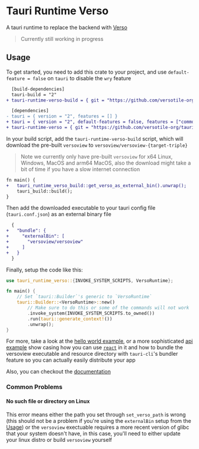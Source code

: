 # Tauri Runtime Verso

A tauri runtime to replace the backend with [Verso](https://github.com/versotile-org/verso)

> Currently still working in progress

## Usage

To get started, you need to add this crate to your project, and use `default-feature = false` on `tauri` to disable the `wry` feature

```diff
  [build-dependencies]
  tauri-build = "2"
+ tauri-runtime-verso-build = { git = "https://github.com/versotile-org/tauri-runtime-verso.git" }

  [dependencies]
- tauri = { version = "2", features = [] }
+ tauri = { version = "2", default-features = false, features = ["common-controls-v6"] }
+ tauri-runtime-verso = { git = "https://github.com/versotile-org/tauri-runtime-verso.git" }
```

In your build script, add the `tauri-runtime-verso-build` script, which will download the pre-built `versoview` to `versoview/versoview-{target-triple}`

> Note we currently only have pre-built `versoview` for x64 Linux, Windows, MacOS and arm64 MacOS, also the download might take a bit of time if you have a slow internet connection

```diff
fn main() {
+   tauri_runtime_verso_build::get_verso_as_external_bin().unwrap();
    tauri_build::build();
}
```

Then add the downloaded executable to your tauri config file (`tauri.conf.json`) as an external binary file

```diff
  {
+   "bundle": {
+     "externalBin": [
+       "versoview/versoview"
+     ]
+   }
  }
```

Finally, setup the code like this:

```rust
use tauri_runtime_verso::{INVOKE_SYSTEM_SCRIPTS, VersoRuntime};

fn main() {
    // Set `tauri::Builder`'s generic to `VersoRuntime`
    tauri::Builder::<VersoRuntime>::new()
        // Make sure to do this or some of the commands will not work
        .invoke_system(INVOKE_SYSTEM_SCRIPTS.to_owned())
        .run(tauri::generate_context!())
        .unwrap();
}
```

For more, take a look at the [hello world example](examples/helloworld), or a more sophisticated [api example](examples/api) show casing how you can use [`react`](https://react.dev/) in it and how to bundle the versoview executable and resource directory with `tauri-cli`'s bundler feature so you can actually easily distribute your app

Also, you can checkout the [documentation](https://versotile-org.github.io/tauri-runtime-verso/tauri_runtime_verso)

### Common Problems

#### No such file or directory on Linux

This error means either the path you set through `set_verso_path` is wrong (this should not be a problem if you're using the `externalBin` setup from the [Usage](#usage)) or the `versoview` exectuable requires a more recent version of glibc that your system doesn't have, in this case, you'll need to either update your linux distro or build `versoview` yourself
